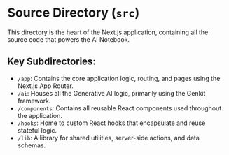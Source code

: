 # Source Directory (`src`)

This directory is the heart of the Next.js application, containing all the source code that powers the AI Notebook.

## Key Subdirectories:

-   `/app`: Contains the core application logic, routing, and pages using the Next.js App Router.
-   `/ai`: Houses all the Generative AI logic, primarily using the Genkit framework.
-   `/components`: Contains all reusable React components used throughout the application.
-   `/hooks`: Home to custom React hooks that encapsulate and reuse stateful logic.
-   `/lib`: A library for shared utilities, server-side actions, and data schemas.
